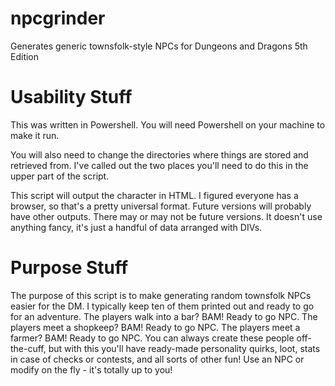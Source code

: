 # npcgrinder
Generates generic townsfolk-style NPCs for Dungeons and Dragons 5th Edition

# Usability Stuff
This was written in Powershell. You will need Powershell on your machine to make it run.

You will also need to change the directories where things are stored and retrieved from. I've called out the two places you'll need to do this in the upper part of the script.

This script will output the character in HTML.
I figured everyone has a browser, so that's a pretty universal format.
Future versions will probably have other outputs.
There may or may not be future versions.
It doesn't use anything fancy, it's just a handful of data arranged with DIVs.

# Purpose Stuff
The purpose of this script is to make generating random townsfolk NPCs easier for the DM.
I typically keep ten of them printed out and ready to go for an adventure.
The players walk into a bar? BAM! Ready to go NPC.
The players meet a shopkeep? BAM! Ready to go NPC.
The players meet a farmer? BAM! Ready to go NPC.
You can always create these people off-the-cuff, but with this you'll have ready-made personality quirks, loot, stats in case of checks or contests, and all sorts of other fun!
Use an NPC or modify on the fly - it's totally up to you!
